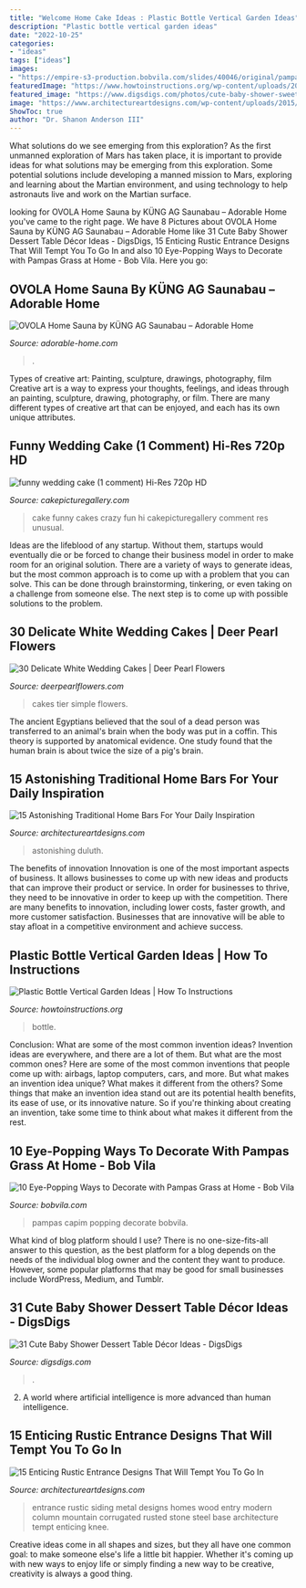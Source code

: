 ```yaml
---
title: "Welcome Home Cake Ideas : Plastic Bottle Vertical Garden Ideas"
description: "Plastic bottle vertical garden ideas"
date: "2022-10-25"
categories:
- "ideas"
tags: ["ideas"]
images:
- "https://empire-s3-production.bobvila.com/slides/40046/original/pampas_cloud.jpg?1605480934"
featuredImage: "https://www.howtoinstructions.org/wp-content/uploads/2016/08/Plastic-Bottle-Vertical-Garden-Ideas-5.jpg"
featured_image: "https://www.digsdigs.com/photos/cute-baby-shower-sweets-tabl-decor-ideas-19.jpg"
image: "https://www.architectureartdesigns.com/wp-content/uploads/2015/07/15-Astonishing-Traditional-Home-Bars-For-Your-Daily-Inspiration-12.jpg"
ShowToc: true
author: "Dr. Shanon Anderson III"
---
```



What solutions do we see emerging from this exploration?
As the first unmanned exploration of Mars has taken place, it is important to provide ideas for what solutions may be emerging from this exploration. Some potential solutions include developing a manned mission to Mars, exploring and learning about the Martian environment, and using technology to help astronauts live and work on the Martian surface.

	

		
looking for OVOLA Home Sauna by KÜNG AG Saunabau – Adorable Home you've came to the right page. We have 8 Pictures about OVOLA Home Sauna by KÜNG AG Saunabau – Adorable Home like 31 Cute Baby Shower Dessert Table Décor Ideas - DigsDigs, 15 Enticing Rustic Entrance Designs That Will Tempt You To Go In and also 10 Eye-Popping Ways to Decorate with Pampas Grass at Home - Bob Vila. Here you go:
		
    
## OVOLA Home Sauna By KÜNG AG Saunabau – Adorable Home

<img loading=lazy src="https://adorable-home.com/wp-content/uploads/2016/04/Swiss-home-sauna-Ovola-1024x639.jpg" onerror="this.onerror=null;this.src='https://tse1.mm.bing.net/th?id=OIP.xESJt6r5GlxAso_M26O8wwHaEn&amp;pid=15.1';" alt="OVOLA Home Sauna by KÜNG AG Saunabau – Adorable Home">

_Source: adorable-home.com_

>. 

	

Types of creative art: Painting, sculpture, drawings, photography, film
Creative art is a way to express your thoughts, feelings, and ideas through an painting, sculpture, drawing, photography, or film. There are many different types of creative art that can be enjoyed, and each has its own unique attributes.

    
## Funny Wedding Cake (1 Comment) Hi-Res 720p HD

<img loading=lazy src="https://www.cakepicturegallery.com/d/1104-3/cake37.jpg" onerror="this.onerror=null;this.src='https://tse3.mm.bing.net/th?id=OIP.e8grjBLVLM-5sza8XgH8TQAAAA&amp;pid=15.1';" alt="funny wedding cake (1 comment) Hi-Res 720p HD">

_Source: cakepicturegallery.com_

>cake funny cakes crazy fun hi cakepicturegallery comment res unusual. 

	

Ideas are the lifeblood of any startup. Without them, startups would eventually die or be forced to change their business model in order to make room for an original solution. There are a variety of ways to generate ideas, but the most common approach is to come up with a problem that you can solve. This can be done through brainstorming, tinkering, or even taking on a challenge from someone else. The next step is to come up with possible solutions to the problem.

    
## 30 Delicate White Wedding Cakes | Deer Pearl Flowers

<img loading=lazy src="http://www.deerpearlflowers.com/wp-content/uploads/2015/06/simple-two-tier-white-wedding-cakes-.jpg" onerror="this.onerror=null;this.src='https://tse2.mm.bing.net/th?id=OIP.yb-I5htQZa_VNeawL6VyPAHaKX&amp;pid=15.1';" alt="30 Delicate White Wedding Cakes | Deer Pearl Flowers">

_Source: deerpearlflowers.com_

>cakes tier simple flowers. 

	

The ancient Egyptians believed that the soul of a dead person was transferred to an animal's brain when the body was put in a coffin. This theory is supported by anatomical evidence. One study found that the human brain is about twice the size of a pig's brain.

    
## 15 Astonishing Traditional Home Bars For Your Daily Inspiration

<img loading=lazy src="https://www.architectureartdesigns.com/wp-content/uploads/2015/07/15-Astonishing-Traditional-Home-Bars-For-Your-Daily-Inspiration-12.jpg" onerror="this.onerror=null;this.src='https://tse2.mm.bing.net/th?id=OIP.wzdresI7RO8L26SMeNSQ6wHaFX&amp;pid=15.1';" alt="15 Astonishing Traditional Home Bars For Your Daily Inspiration">

_Source: architectureartdesigns.com_

>astonishing duluth. 

	

The benefits of innovation
Innovation is one of the most important aspects of business. It allows businesses to come up with new ideas and products that can improve their product or service. In order for businesses to thrive, they need to be innovative in order to keep up with the competition. There are many benefits to innovation, including lower costs, faster growth, and more customer satisfaction. Businesses that are innovative will be able to stay afloat in a competitive environment and achieve success.

    
## Plastic Bottle Vertical Garden Ideas | How To Instructions

<img loading=lazy src="https://www.howtoinstructions.org/wp-content/uploads/2016/08/Plastic-Bottle-Vertical-Garden-Ideas-5.jpg" onerror="this.onerror=null;this.src='https://tse1.mm.bing.net/th?id=OIP.VhMElewHZXp521Bnb1JKJAHaKH&amp;pid=15.1';" alt="Plastic Bottle Vertical Garden Ideas | How To Instructions">

_Source: howtoinstructions.org_

>bottle. 

	

Conclusion: What are some of the most common invention ideas?
Invention ideas are everywhere, and there are a lot of them. But what are the most common ones? Here are some of the most common inventions that people come up with: airbags, laptop computers, cars, and more. 
But what makes an invention idea unique? What makes it different from the others? 
Some things that make an invention idea stand out are its potential health benefits, its ease of use, or its innovative nature. So if you're thinking about creating an invention, take some time to think about what makes it different from the rest.

    
## 10 Eye-Popping Ways To Decorate With Pampas Grass At Home - Bob Vila

<img loading=lazy src="https://empire-s3-production.bobvila.com/slides/40046/original/pampas_cloud.jpg?1605480934" onerror="this.onerror=null;this.src='https://tse1.mm.bing.net/th?id=OIP.o-5w8wlT4I3v4-DdKSODJgHaJ4&amp;pid=15.1';" alt="10 Eye-Popping Ways to Decorate with Pampas Grass at Home - Bob Vila">

_Source: bobvila.com_

>pampas capim popping decorate bobvila. 

	

What kind of blog platform should I use?
There is no one-size-fits-all answer to this question, as the best platform for a blog depends on the needs of the individual blog owner and the content they want to produce. However, some popular platforms that may be good for small businesses include WordPress, Medium, and Tumblr.

    
## 31 Cute Baby Shower Dessert Table Décor Ideas - DigsDigs

<img loading=lazy src="https://www.digsdigs.com/photos/cute-baby-shower-sweets-tabl-decor-ideas-19.jpg" onerror="this.onerror=null;this.src='https://tse3.mm.bing.net/th?id=OIP.2IP8PXKPI3NHZDRnEvJBEAAAAA&amp;pid=15.1';" alt="31 Cute Baby Shower Dessert Table Décor Ideas - DigsDigs">

_Source: digsdigs.com_

>. 

	

2. A world where artificial intelligence is more advanced than human intelligence. 

    
## 15 Enticing Rustic Entrance Designs That Will Tempt You To Go In

<img loading=lazy src="http://www.architectureartdesigns.com/wp-content/uploads/2016/10/15-Enticing-Rustic-Entrance-Designs-That-Will-Tempt-You-To-Go-In-8.jpg" onerror="this.onerror=null;this.src='https://tse3.mm.bing.net/th?id=OIP.v9-MuykhUbn3K0jRHUnmgQHaKi&amp;pid=15.1';" alt="15 Enticing Rustic Entrance Designs That Will Tempt You To Go In">

_Source: architectureartdesigns.com_

>entrance rustic siding metal designs homes wood entry modern column mountain corrugated rusted stone steel base architecture tempt enticing knee. 

	

Creative ideas come in all shapes and sizes, but they all have one common goal: to make someone else's life a little bit happier. Whether it's coming up with new ways to enjoy life or simply finding a new way to be creative, creativity is always a good thing.

